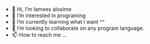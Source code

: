 - 👋 Hi, I’m lamees alosime
- 👀 I’m interested in programing
- 🌱 I’m currently learning what i want ^^
- 💞️ I’m looking to collaborate on any program language.
- 📫 How to reach me ...

<!---
BON1BON1/BON1BON1 is a ✨ special ✨ repository because its `README.md` (this file) appears on your GitHub profile.
You can click the Preview link to take a look at your changes.
--->
